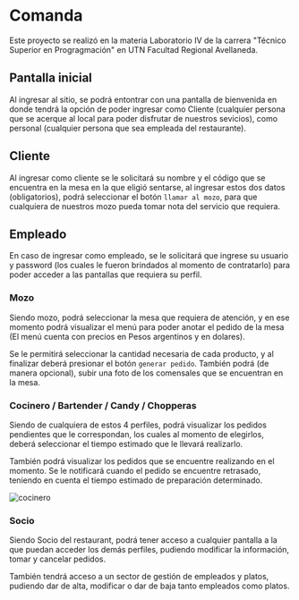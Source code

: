 # Comanda

Este proyecto se realizó en la materia Laboratorio IV de la carrera "Técnico Superior en Progragmación" en  UTN Facultad Regional Avellaneda. 

## Pantalla inicial

Al ingresar al sitio, se podrá entontrar con una pantalla de bienvenida en donde tendrá la opción de poder ingresar como Cliente (cualquier persona que se acerque al local para poder disfrutar de nuestros sevicios), como personal (cualquier persona que sea empleada del restaurante).

## Cliente

Al ingresar como cliente se le solicitará su nombre y el código que se encuentra en la mesa en la que eligió sentarse, al ingresar estos dos datos (obligatorios), podrá seleccionar el botón `llamar al mozo`, para que cualquiera de nuestros mozo pueda tomar nota del servicio que requiera.

## Empleado

En caso de ingresar como empleado, se le solicitará que ingrese su usuario y password (los cuales le fueron brindados al momento de contratarlo) para poder acceder a las pantallas que requiera su perfil.

### Mozo

Siendo mozo, podrá seleccionar la mesa que requiera de atención, y en ese momento podrá visualizar el menú para poder anotar el pedido de la mesa (El menú cuenta con precios en Pesos argentinos y en dolares).

Se le permitirá seleccionar la cantidad necesaria de cada producto, y al finalizar deberá presionar el botón `generar pedido`. También podrá (de manera opcional), subir una foto de los comensales que se encuentran en la mesa.

### Cocinero / Bartender / Candy / Chopperas

Siendo de cualquiera de estos 4 perfiles, podrá visualizar los pedidos pendientes que le correspondan, los cuales al momento de elegirlos, deberá seleccionar el tiempo estimado que le llevará realizarlo.

También podrá visualizar los pedidos que se encuentre realizando en el momento. Se le notificará cuando el pedido se encuentre retrasado, teniendo en cuenta el tiempo estimado de preparación determinado.

![cocinero](/src/assets/imagenes/la_comanda.png)

### Socio
Siendo Socio del restaurant, podrá tener acceso a cualquier pantalla a la que puedan acceder los demás perfiles, pudiendo modificar la información, tomar y cancelar pedidos.

También tendrá acceso a un sector de gestión de empleados y platos, pudiendo dar de alta, modificar o dar de baja tanto empleados como platos.
